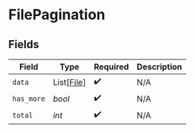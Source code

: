 # FilePagination


## Fields

| Field                                     | Type                                      | Required                                  | Description                               |
| ----------------------------------------- | ----------------------------------------- | ----------------------------------------- | ----------------------------------------- |
| `data`                                    | List[[File](../../models/shared/file.md)] | :heavy_check_mark:                        | N/A                                       |
| `has_more`                                | *bool*                                    | :heavy_check_mark:                        | N/A                                       |
| `total`                                   | *int*                                     | :heavy_check_mark:                        | N/A                                       |